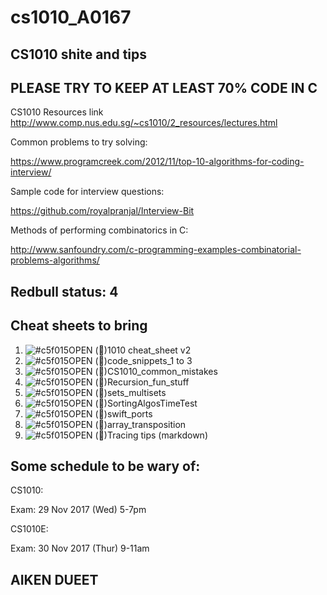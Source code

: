 # cs1010_A0167

## CS1010 shite and tips

## PLEASE TRY TO KEEP AT LEAST 70% CODE IN C

CS1010 Resources link
http://www.comp.nus.edu.sg/~cs1010/2_resources/lectures.html


Common problems to try solving:

https://www.programcreek.com/2012/11/top-10-algorithms-for-coding-interview/

Sample code for interview questions: 

https://github.com/royalpranjal/Interview-Bit

Methods of performing combinatorics in C: 

http://www.sanfoundry.com/c-programming-examples-combinatorial-problems-algorithms/

## Redbull status: 4

## Cheat sheets to bring 
1. ![#c5f015](https://placehold.it/15/c5f015/000000?text=+)OPEN (&#x1F34E;)1010 cheat_sheet v2
2. ![#c5f015](https://placehold.it/15/c5f015/000000?text=+)OPEN (&#x1F34E;)code_snippets_1 to 3
3. ![#c5f015](https://placehold.it/15/c5f015/000000?text=+)OPEN (&#x1F34E;)CS1010_common_mistakes 
4. ![#c5f015](https://placehold.it/15/c5f015/000000?text=+)OPEN (&#x1F34E;)Recursion_fun_stuff
5. ![#c5f015](https://placehold.it/15/c5f015/000000?text=+)OPEN (&#x1F34E;)sets_multisets
6. ![#c5f015](https://placehold.it/15/c5f015/000000?text=+)OPEN (&#x1F34E;)SortingAlgosTimeTest
7. ![#c5f015](https://placehold.it/15/c5f015/000000?text=+)OPEN (&#x1F34E;)swift_ports
8. ![#c5f015](https://placehold.it/15/c5f015/000000?text=+)OPEN (&#x1F34E;)array_transposition
9. ![#c5f015](https://placehold.it/15/c5f015/000000?text=+)OPEN (&#x1F34E;)Tracing tips (markdown)
## Some schedule to be wary of: 

CS1010:

Exam: 
29 Nov 2017 (Wed)	5-7pm	

CS1010E:

Exam:
30 Nov 2017 (Thur)	9-11am

## AIKEN      DUEET
